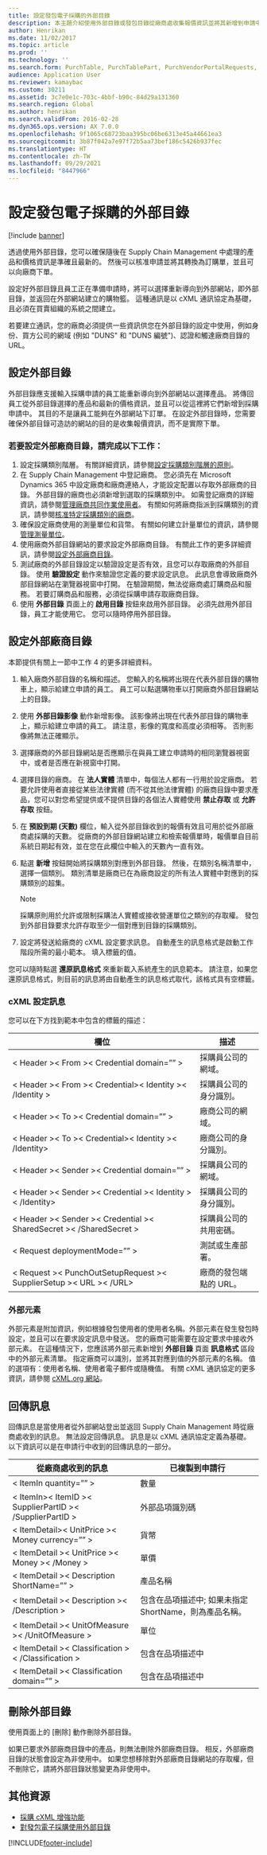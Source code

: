 ```yaml
---
title: 設定發包電子採購的外部目錄
description: 本主題介紹使用外部目錄或發包目錄從廠商處收集報價資訊並將其新增到申請中。
author: Henrikan
ms.date: 11/02/2017
ms.topic: article
ms.prod: ''
ms.technology: ''
ms.search.form: PurchTable, PurchTablePart, PurchVendorPortalRequests, CatExternalCatalogConfiguration, CatCXMLCartLogList
audience: Application User
ms.reviewer: kamaybac
ms.custom: 30211
ms.assetid: 3c7e0e1c-703c-4bbf-b90c-84d29a131360
ms.search.region: Global
ms.author: henrikan
ms.search.validFrom: 2016-02-28
ms.dyn365.ops.version: AX 7.0.0
ms.openlocfilehash: 9f1065c68723baa395bc06be6313e45a44661ea3
ms.sourcegitcommit: 3b87f042a7e97f72b5aa73bef186c5426b937fec
ms.translationtype: HT
ms.contentlocale: zh-TW
ms.lasthandoff: 09/29/2021
ms.locfileid: "8447966"
---
```

# <a name="set-up-an-external-catalog-for-punchout-e-procurement"></a>設定發包電子採購的外部目錄

[!include [banner](../includes/banner.md)]

透過使用外部目錄，您可以確保隨後在 Supply Chain Management 中處理的產品和價格資訊是準確且最新的。 然後可以核准申請並將其轉換為訂購單，並且可以向廠商下單。

設定好外部目錄且員工正在準備申請時，將可以選擇重新導向到外部網站，即外部目錄，並返回在外部網站建立的購物籃。 這種通訊是以 cXML 通訊協定為基礎，且必須在買賣組織的系統之間建立。

若要建立通訊，您的廠商必須提供一些資訊供您在外部目錄的設定中使用，例如身份、買方公司的網域 (例如 "DUNS" 和 "DUNS 編號")、認證和觸達廠商目錄的 URL。

## <a name="setting-up-an-external-catalog"></a>設定外部目錄

外部目錄應支援輸入採購申請的員工能重新導向到外部網站以選擇產品。 將傳回員工從外部目錄選擇的產品和最新的價格資訊，並且可以從這裡將它們新增到採購申請中。 其目的不是讓員工能夠在外部網站下訂單。 在設定外部目錄時，您需要確保外部目錄可造訪的網站的目的是收集報價資訊，而不是實際下單。

### <a name="to-set-up-an-external-vendor-catalog-complete-the-following-tasks"></a>若要設定外部廠商目錄，請完成以下工作：

1. 設定採購類別階層。 有關詳細資訊，請參閱[設定採購類別階層的原則](tasks/set-up-policies-procurement-category-hierarchies.md)。
2. 在 Supply Chain Management 中登記廠商。 您必須先在 Microsoft Dynamics 365 中設定廠商和廠商連絡人，才能設定配置以存取外部廠商的目錄。 外部目錄的廠商也必須新增到選取的採購類別中。 如需登記廠商的詳細資訊，請參閱[管理廠商共同作業使用者](manage-vendor-collaboration-users.md)。 有關如何將廠商指派到採購類別的資訊，請參閱[核准特定採購類別的廠商](tasks/approve-vendors-specific-procurement-categories.md)。
3. 確保設定廠商使用的測量單位和貨幣。 有關如何建立計量單位的資訊，請參閱[管理測量單位](../pim/tasks/manage-unit-measure.md)。
4. 使用廠商外部目錄網站的要求設定外部廠商目錄。 有關此工作的更多詳細資訊，請參閱[設定外部廠商目錄](#configure-the-external-vendor-catalog)。
5. 測試廠商的外部目錄設定以驗證設定是否有效，且您可以存取廠商的外部目錄。 使用 **驗證設定** 動作來驗證您定義的要求設定訊息。 此訊息會導致廠商外部目錄網站在瀏覽器視窗中打開。 在驗證期間，無法從廠商處訂購商品和服務。 若要訂購商品和服務，必須從採購申請存取廠商目錄。
6. 使用 **外部目錄** 頁面上的 **啟用目錄** 按鈕來啟用外部目錄。 必須先啟用外部目錄，員工才能使用它。 您可以隨時停用外部目錄。


## <a name="configure-the-external-vendor-catalog"></a>設定外部廠商目錄

本節提供有關上一節中工作 4 的更多詳細資料。

1. 輸入廠商外部目錄的名稱和描述。 您輸入的名稱將出現在代表外部目錄的購物車上，顯示給建立申請的員工。 員工可以點選購物車以打開廠商外部目錄網站上的目錄。
2. 使用 **外部目錄影像** 動作新增影像。 該影像將出現在代表外部目錄的購物車上，顯示給建立申請的員工。 請注意，影像的寬度和高度必須相等。 否則影像將無法正確顯示。
3. 選擇廠商的外部目錄網站是否應顯示在與員工建立申請時的相同瀏覽器視窗中，或者是否應在新視窗中打開。
4. 選擇目錄的廠商。 在 **法人實體** 清單中，每個法人都有一行用於設定廠商。 若要允許使用者直接從某些法律實體 (而不從其他法律實體) 的廠商目錄中要求產品，您可以對您希望提供或不提供目錄的各個法人實體使用 **禁止存取** 或 **允許存取** 按鈕。
5. 在 **預設到期 (天數)** 欄位，輸入從外部目錄收到的報價有效且可用於從外部廠商處採購的天數。 從廠商的外部目錄網站建立和檢索報價單時，報價單自目前系統日期起有效，並在您在此欄位中輸入的天數內一直有效。
6. 點選 **新增** 按鈕開始將採購類別對應到外部目錄。 然後，在類別名稱清單中，選擇一個類別。 類別清單是廠商已在為廠商設定的所有法人實體中對應到的採購類別的超集。

    > [!NOTE]
    > 採購原則用於允許或限制採購法人實體或接收營運單位之類別的存取權。 發包到外部目錄要求允許存取至少一個對應到目錄的採購類別。

7. 設定將發送給廠商的 cXML 設定要求訊息。 自動產生的訊息格式是啟動工作階段所需的最小範本。 填入標籤的值。

您可以隨時點選 **還原訊息格式** 來重新載入系統產生的訊息範本。 請注意，如果您還原訊息格式，則目前的訊息將由自動產生的訊息格式取代，該格式具有空標籤。

### <a name="cxml-setup-message"></a>cXML 設定訊息
您可以在下方找到範本中包含的標籤的描述：

| 欄位 | 描述 | 
|---------|---------|
|< Header >< From >< Credential domain=”” >|採購員公司的網域。|
|< Header >< From >< Credential>< Identity >< /Identity > | 採購員公司的身分識別。|
|< Header >< To >< Credential domain=”” > | 廠商公司的網域。|
|< Header >< To >< Credential>< Identity >< /Identity> | 廠商公司的身分識別。|
|< Header >< Sender >< Credential domain=”” > | 採購員公司的網域。|
|< Header >< Sender >< Credential >< Identity >< /Identity> | 採購員公司的身分識別。|
|< Header >< Sender >< Credential >< SharedSecret >< /SharedSecret >|採購員公司的共用密碼。|
|< Request deploymentMode=”” >|測試或生產部署。|
|< Request >< PunchOutSetupRequest >< SupplierSetup >< URL >< /URL>|廠商的發包端點的 URL。|

### <a name="extrinsic-elements"></a>外部元素

外部元素是附加資訊，例如根據發包使用者的使用者名稱。外部元素在發生發包時設定，並且可以在要求設定訊息中發送。
您的廠商可能需要在設定要求中接收外部元素。 在這種情況下，您應該將外部元素新增到 **外部目錄** 頁面 **訊息格式** 區段中的外部元素清單。
指定廠商可以識別，並將其對應到值的外部元素的名稱。 值的選項有：使用者名稱、使用者電子郵件或隨機值。
有關 cXML 通訊協定的更多資訊，請參閱 [cXML.org 網站](http://cxml.org/)。

## <a name="post-back-message"></a>回傳訊息
回傳訊息是當使用者從外部網站登出並返回 Supply Chain Management 時從廠商處收到的訊息。 無法設定回傳訊息。 訊息是以 cXML 通訊協定定義為基礎。 以下資訊可以是在申請行中收到的回傳訊息的一部分。

| 從廠商處收到的訊息 | 已複製到申請行|
|------------------------------|----------------------------------------------------------|
|< ItemIn quantity=”” > |數量|
|< ItemIn>< ItemID >< SupplierPartID >< /SupplierPartID >|外部品項識別碼|
|< ItemDetail>< UnitPrice >< Money currency=”” >| 貨幣|
|< ItemDetail >< UnitPrice >< Money >< /Money >| 單價|
|< ItemDetail >< Description ShortName=”” >|產品名稱|
|< ItemDetail >< Description >< /Description >|包含在品項描述中; 如果未指定 ShortName，則為產品名稱。|
|< ItemDetail >< UnitOfMeasure >< /UnitOfMeasure >|單位|
|< ItemDetail >< Classification >< /Classification >|包含在品項描述中|
|< ItemDetail >< Classification domain=”” >|包含在品項描述中|

## <a name="delete-an-external-catalog"></a>刪除外部目錄
使用頁面上的 [刪除] 動作刪除外部目錄。

如果已要求外部廠商目錄中的產品，則無法刪除外部廠商目錄。 相反，外部廠商目錄的狀態會設定為非使用中。 如果您想移除對外部廠商目錄網站的存取權，但不刪除它，請將外部目錄狀態變更為非使用中。

## <a name="additional-resources"></a>其他資源

- [採購 cXML 增強功能](purchasing-cxml-enhancements.md)
- [對發包電子採購使用外部目錄](use-external-catalogs-for-punchout.md)

[!INCLUDE[footer-include](../../includes/footer-banner.md)]